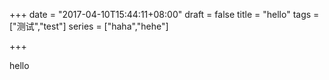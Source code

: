 ﻿+++
date = "2017-04-10T15:44:11+08:00"
draft = false
title = "hello"
tags = ["测试","test"]
series = ["haha","hehe"]

+++

hello